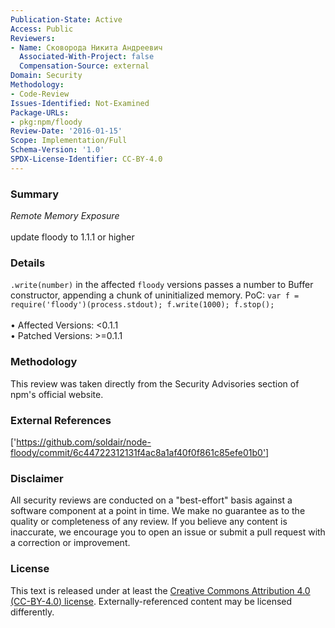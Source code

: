 ```yaml
---
Publication-State: Active
Access: Public
Reviewers:
- Name: Сковорода Никита Андреевич
  Associated-With-Project: false
  Compensation-Source: external
Domain: Security
Methodology:
- Code-Review
Issues-Identified: Not-Examined
Package-URLs:
- pkg:npm/floody
Review-Date: '2016-01-15'
Scope: Implementation/Full
Schema-Version: '1.0'
SPDX-License-Identifier: CC-BY-4.0
---
```

### Summary
*Remote Memory Exposure*<br><br>update floody to 1.1.1 or higher
### Details
`.write(number)` in the affected `floody` versions passes a number to Buffer constructor, appending a chunk of uninitialized memory. PoC: `var f = require('floody')(process.stdout); f.write(1000); f.stop();`
<br><br>• Affected Versions: <0.1.1
<br>• Patched Versions: >=0.1.1
### Methodology
This review was taken directly from the Security Advisories section of npm's official website.
### External References
['https://github.com/soldair/node-floody/commit/6c44722312131f4ac8a1af40f0f861c85efe01b0']
### Disclaimer
All security reviews are conducted on a "best-effort" basis against a software component at a point in time. We make no guarantee as to the quality or completeness of any review. If you believe any content is inaccurate, we encourage you to open an issue or submit a pull request with a correction or improvement.
### License
This text is released under at least the [Creative Commons Attribution 4.0 (CC-BY-4.0) license](https://creativecommons.org/licenses/by/4.0/legalcode.txt). Externally-referenced content may be licensed differently.

